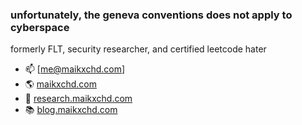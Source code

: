 ### unfortunately, the geneva conventions does not apply to cyberspace
formerly FLT, security researcher, and certified leetcode hater

- 📫 [me@maikxchd.com]
- 🌎 [maikxchd.com](https://www.maikxchd.com)
- 🔭 [research.maikxchd.com](https://research.maikxchd.com)
- 📚 [blog.maikxchd.com](https://blog.maikxchd.com)
